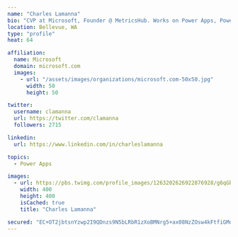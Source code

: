```yaml
---
name: "Charles Lamanna"
bio: "CVP at Microsoft, Founder @ MetricsHub. Works on Power Apps, Power Automate, Power Virtual Agent, Common Data Service and Dynamics 365."
location: Bellevue, WA
type: "profile"
heat: 64

affiliation:
  name: Microsoft
  domain: microsoft.com
  images:
    - url: "/assets/images/organizations/microsoft.com-50x50.jpg"
      width: 50
      height: 50

twitter:
  username: clamanna
  url: https://twitter.com/clamanna
  followers: 2715

linkedin:
  url: https://www.linkedin.com/in/charleslamanna

topics:
  - Power Apps

images:
  - url: https://pbs.twimg.com/profile_images/1263202626922876928/g6qGbHZ-_400x400.jpg
    width: 400
    height: 400
    isCached: true
    title: "Charles Lamanna"

secured: "EC+OT2jbtsnYzwp2I9QDnzs9N5bLRbR1zXoBMNrg5+ax08NzZOsw4kFtfiGMdFwhqwKIadC+rd6g2Io2ABDhZDWsDGDosLTPXVuK8Uw3KZMuTohp9Qm6fyAXyq8POolurWd0UQLYv6OtPpuVUJwMQWtXc+wXAkNBk8vwWIYT0AbVZ+PxbX5YiV8m5jMteTIPvmjbJmSzr1E4xZ4YCb7sJEJiX78fel5tOv/0we7YVG6oYi+v5wvz+MHI7uQVJen6YOW0WUzks/LNsW153GY6F4skr8avaph+1dsrL5En5ihRV4GRydxEC6JFz0BxnN3lXsP7mARdWADx/3fAGAW3ypA3tVuu4nkZVtlL6y8QbfqqLc0YNoMAFHPlyItTdI/2+I7czUW+zhMvNNo/nRR7+siy33zKOCAr3S3j5iaHhEE=;A+stx77Mbi8eGmP7V9Xj8g=="
---
```


